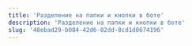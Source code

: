 ```yaml
---
title: 'Разделение на папки и кнопки в боте'
description: 'Разделение на папки и кнопки в боте'
slug: '48ebad29-b084-42d6-82dd-8cd1d0674196'
---
```

